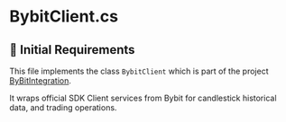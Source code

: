 
# BybitClient.cs

## 🧾 Initial Requirements

This file implements the class `BybitClient` which is part of the project [ByBitIntegration](https://github.com/TNSGXhosts/ByBitIntegration).

It wraps official SDK Client services from Bybit for candlestick historical data, and trading operations.

